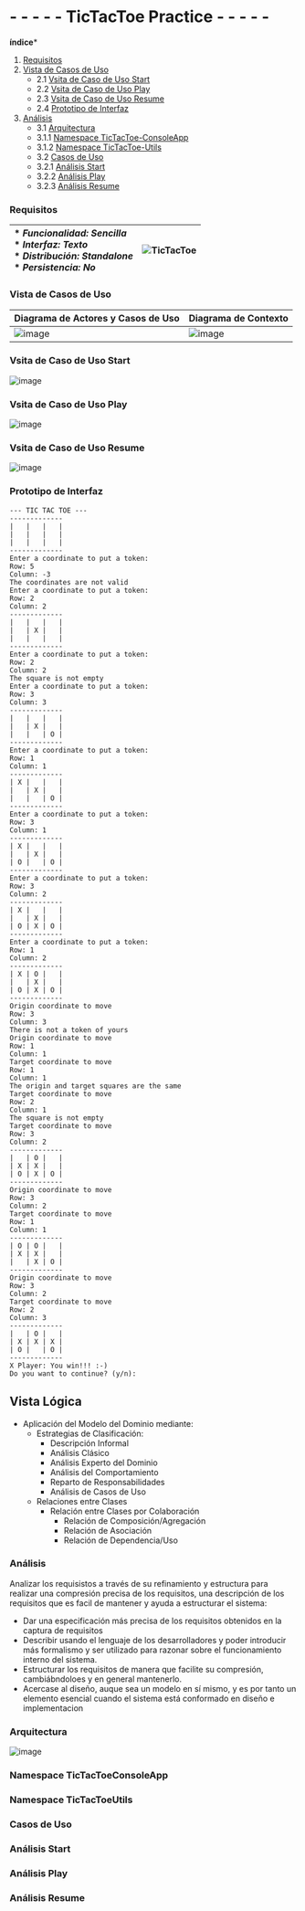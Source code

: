 # - - - - - TicTacToe Practice - - - - -

**índice***
1. [Requisitos](#Requisitos)
2. [Vista de Casos de Uso](#Vista-de-Casos-de-Uso)
    - 2.1 [Vsita de Caso de Uso Start](#Vsita-de-Caso-de-Uso-Start)
    - 2.2 [Vsita de Caso de Uso Play](#Vsita-de-Caso-de-Uso-Play)
    - 2.3 [Vsita de Caso de Uso Resume](#Vsita-de-Caso-de-Uso-Resume)
    - 2.4 [Prototipo de Interfaz](#Prototipo-de-Interfaz)
3. [Análisis](#Analisis)
    - 3.1 [Arquitectura](#Arquitectura)
    - 3.1.1 [Namespace TicTacToe-ConsoleApp](#Namespace-TicTacToeConsoleApp)
    - 3.1.2 [Namespace TicTacToe-Utils](#TNamespace-icTac-ToeUtils)
    - 3.2 [Casos de Uso](#Casos-de-Uso)
    - 3.2.1 [Análisis Start](#Análisis-Start)
    - 3.2.2 [Análisis Play](#Análisis-Play)
    - 3.2.3 [Análisis Resume](#Análisis-Resume)

### Requisitos

| * _Funcionalidad: **Sencilla**_<br/>  * _Interfaz: **Texto**_<br/>  * _Distribución: **Standalone**_<br/>  * _Persistencia: **No**_<br/> | ![TicTacToe](https://user-images.githubusercontent.com/46433173/195204431-936b7ff3-1b33-4167-a362-30ede4d08aec.png) | 
| :------- | :------: |  

### Vista de Casos de Uso

| Diagrama de Actores y Casos de Uso | Diagrama de Contexto |
|---|---|
|![image](https://user-images.githubusercontent.com/46433173/195204864-f650c52c-cbcb-4288-8f86-6a32de30eb62.png) |![image](https://user-images.githubusercontent.com/46433173/195207035-a3001085-dde5-4d3c-aa22-81ea8cda5b84.png)

### Vsita de Caso de Uso Start

![image](https://user-images.githubusercontent.com/46433173/195210902-9f9c3d1c-4ff6-48e8-9de3-6ed51096f08e.png)

### Vsita de Caso de Uso Play

![image](https://user-images.githubusercontent.com/46433173/195362112-b873c50f-d9a2-451b-b631-b85ee9a68a8d.png)

### Vsita de Caso de Uso Resume

![image](https://user-images.githubusercontent.com/46433173/195361789-aaa6d03d-50a5-44d4-8ee8-00159c27d0b3.png)

### Prototipo de Interfaz  
```
--- TIC TAC TOE ---
-------------
|   |   |   |
|   |   |   |
|   |   |   |
-------------
Enter a coordinate to put a token:
Row: 5
Column: -3
The coordinates are not valid
Enter a coordinate to put a token:
Row: 2
Column: 2
-------------
|   |   |   |
|   | X |   |
|   |   |   |
-------------
Enter a coordinate to put a token:
Row: 2
Column: 2
The square is not empty
Enter a coordinate to put a token:
Row: 3
Column: 3
-------------
|   |   |   |
|   | X |   |
|   |   | O |
-------------
Enter a coordinate to put a token:
Row: 1
Column: 1
-------------
| X |   |   |
|   | X |   |
|   |   | O |
-------------
Enter a coordinate to put a token:
Row: 3
Column: 1
-------------
| X |   |   |
|   | X |   |
| O |   | O |
-------------
Enter a coordinate to put a token:
Row: 3
Column: 2
-------------
| X |   |   |
|   | X |   |
| O | X | O |
-------------
Enter a coordinate to put a token:
Row: 1
Column: 2
-------------
| X | O |   |
|   | X |   |
| O | X | O |
-------------
Origin coordinate to move
Row: 3
Column: 3
There is not a token of yours
Origin coordinate to move
Row: 1
Column: 1
Target coordinate to move
Row: 1
Column: 1
The origin and target squares are the same
Target coordinate to move
Row: 2
Column: 1
The square is not empty
Target coordinate to move
Row: 3
Column: 2
-------------
|   | O |   |
| X | X |   |
| O | X | O |
-------------
Origin coordinate to move
Row: 3
Column: 2
Target coordinate to move
Row: 1
Column: 1
-------------
| O | O |   |
| X | X |   |
|   | X | O |
-------------
Origin coordinate to move
Row: 3
Column: 2
Target coordinate to move
Row: 2
Column: 3
-------------
|   | O |   |
| X | X | X |
| O |   | O |
-------------
X Player: You win!!! :-)
Do you want to continue? (y/n):
```

## Vista Lógica

- Aplicación del Modelo del Dominio mediante:
    - Estrategias de Clasificación:
        - Descripción Informal
        - Análisis Clásico 
        - Análisis Experto del Dominio
        - Análisis del Comportamiento 
        - Reparto de Responsabilidades
        - Análisis de Casos de Uso
    - Relaciones entre Clases
        - Relación entre Clases por Colaboración
            - Relación de Composición/Agregación
            - Relación de Asociación
            - Relación de Dependencia/Uso 

### Análisis

Analizar los requisistos a través de su refinamiento y estructura para realizar una compresión precisa de los requisitos, una descripción de los requisitos que es facil de mantener y ayuda a estructurar el sistema:
- Dar una especificación más precisa de los requisitos obtenidos en la captura de requisitos
- Describir usando el lenguaje de los desarrolladores y poder introducir más formalismo y ser utilizado para razonar sobre el funcionamiento interno del sistema.
- Estructurar los requisitos de manera que facilite su compresión, cambiábndoloes y en general mantenerlo.
- Acercase al diseño, auque sea un modelo en sí mismo, y es por tanto un elemento esencial cuando el sistema está conformado en diseño e implementacion

### Arquitectura

![image](https://user-images.githubusercontent.com/46433173/195990702-4e1a4615-0c25-4566-b392-027d4ddaf2ad.png)

### Namespace TicTacToeConsoleApp

### Namespace TicTacToeUtils

### Casos de Uso

### Análisis Start

### Análisis Play

### Análisis Resume
